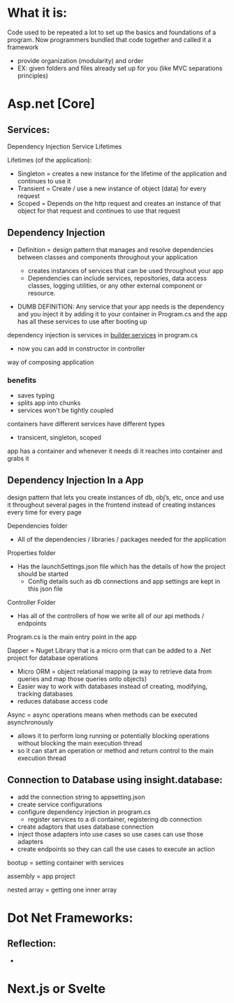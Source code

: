 

# What it is:

Code used to be repeated a lot to set up the basics and foundations of a program. Now programmers bundled that code together and called it a framework

- provide organization (modularity) and order
- EX: given folders and files already set up for you (like MVC separations principles)

# Asp.net [Core]

## Services:

Dependency Injection Service Lifetimes

Lifetimes (of the application):

- Singleton = creates a new instance for the lifetime of the application and continues to use it
- Transient = Create / use a new instance of object (data) for every request
- Scoped = Depends on the http request and creates an instance of that object for that request and continues to use that request

## Dependency Injection

- Definition = design pattern that manages and resolve dependencies between classes and components throughout your application
  - creates instances of services that can be used throughout your app
  - Dependencies can include services, repositories, data access classes, logging utilities, or any other external component or resource.
  
- DUMB DEFINITION: Any service that your app needs is the dependency and you inject it by adding it to your container in Program.cs and the app has all these services to use after booting up

dependency injection is services in [builder.services](http://builder.services) in program.cs

- now you can add in constructor in controller

way of composing application

### benefits

- saves typing
- splits app into chunks
- services won't be tightly coupled

containers have different services have different types

- transicent, singleton, scoped

app has a container and whenever it needs di it reaches into container and grabs it

## Dependency Injection In a App

design pattern that lets you create instances of db, obj’s, etc, once and use it throughout several pages in the frontend instead of creating instances every time for every page

Dependencies folder

- All of the dependencies / libraries / packages needed for the application

Properties folder

- Has the launchSettings.json file which has the details of how the project should be started
  - Config details such as db connections and app settings are kept in this json file

Controller Folder

- Has all of the controllers of how we write all of our api methods / endpoints

Program.cs is the main entry point in the app

Dapper = Nuget Library that is a micro orm that can be added to a .Net project for database operations

- Micro ORM = object relational mapping (a way to retrieve data from queries and map those queries onto objects)
- Easier way to work with databases instead of creating, modifying, tracking databases
- reduces database access code

Async = async operations means when methods can be executed asynchronously

- allows it to perform long running or potentially blocking operations without blocking the main execution thread
- so it can start an operation or method and return control to the main execution thread

## Connection to Database using insight.database:

- add the connection string to appsetting.json
- create service configurations
- configure dependency injection in program.cs
  - register services to a di container, registering db connection
- create adaptors that uses database connection
- inject those adapters into use cases so use cases can use those adapters
- create endpoints so they can call the use cases to execute an action

bootup = setting container with services

assembly = app project

nested array = getting one inner array

# Dot Net Frameworks:

## Reflection:

- 

# Next.js or Svelte